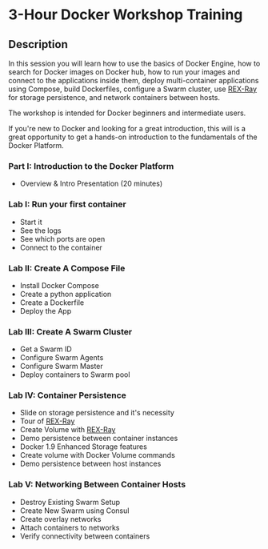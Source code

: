3-Hour Docker Workshop Training
===============================

## Description

In this session you will learn how to use the basics of Docker Engine, how to search for Docker images on Docker hub, how to run your images and connect to the applications inside them, deploy multi-container applications using Compose, build Dockerfiles, configure a Swarm cluster, use [REX-Ray](https://github.com/emccode/rexray) for storage persistence, and network containers between hosts.

The workshop is intended for Docker beginners and intermediate users.

If you're new to Docker and looking for a great introduction, this will is a great opportunity to get a hands-on introduction to the fundamentals of the Docker Platform.

### Part I: Introduction to the Docker Platform
 - Overview & Intro Presentation (20 minutes)

### Lab I: Run your first container

 - Start it
 - See the logs
 - See which ports are open
 - Connect to the container

### Lab II: Create A Compose File

 - Install Docker Compose
 - Create a python application
 - Create a Dockerfile
 - Deploy the App

### Lab III: Create A Swarm Cluster

 - Get a Swarm ID
 - Configure Swarm Agents
 - Configure Swarm Master
 - Deploy containers to Swarm pool

### Lab IV: Container Persistence

 - Slide on storage persistence and it's necessity 
 - Tour of [REX-Ray](https://github.com/emccode/rexray)
 - Create Volume with [REX-Ray](https://github.com/emccode/rexray)
 - Demo persistence between container instances
 - Docker 1.9 Enhanced Storage features
 - Create volume with Docker Volume commands
 - Demo persistence between host instances

### Lab V: Networking Between Container Hosts

 - Destroy Existing Swarm Setup
 - Create New Swarm using Consul
 - Create overlay networks
 - Attach containers to networks
 - Verify connectivity between containers
